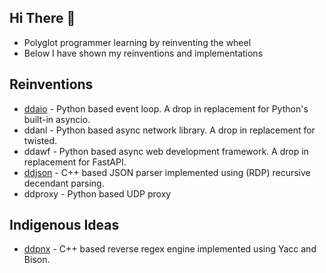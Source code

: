 ## Hi There 👋

- Polyglot programmer learning by reinventing the wheel
- Below I have shown my reinventions and implementations

## Reinventions

- [ddaio](https://github.com/DineshDevaraj/ddaio) - Python based event loop. A drop in replacement for Python's built-in asyncio.
- ddanl - Python based async network library. A drop in replacement for twisted.
- ddawf - Python based async web development framework. A drop in replacement for FastAPI.
- [ddjson](https://github.com/DineshDevaraj/ddjson) - C++ based JSON parser implemented using (RDP) recursive decendant parsing.
- ddproxy - Python based UDP proxy

## Indigenous Ideas

- [ddpnx](https://github.com/DineshDevaraj/ddjson) - C++ based reverse regex engine implemented using Yacc and Bison.
